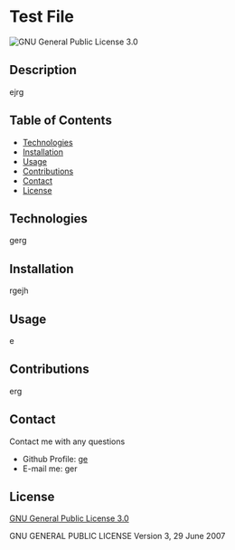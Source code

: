 
# Test File

![GNU General Public License 3.0](https://img.shields.io/badge/License-Apache%202.0-blue.svg)

## Description
ejrg

## Table of Contents
- [Technologies](#Technologies)
- [Installation](#Installation)
- [Usage](#usage)
- [Contributions](#Contributions)
- [Contact](#Contact)
- [License](#license)

## Technologies
gerg

## Installation
rgejh

## Usage
e

## Contributions
erg

## Contact
Contact me with any questions
- Github Profile: [ge](https://github.com/ge/)
- E-mail me: ger

## License
[GNU General Public License 3.0](https://www.gnu.org/licenses/gpl-3.0)

GNU GENERAL PUBLIC LICENSE
Version 3, 29 June 2007

